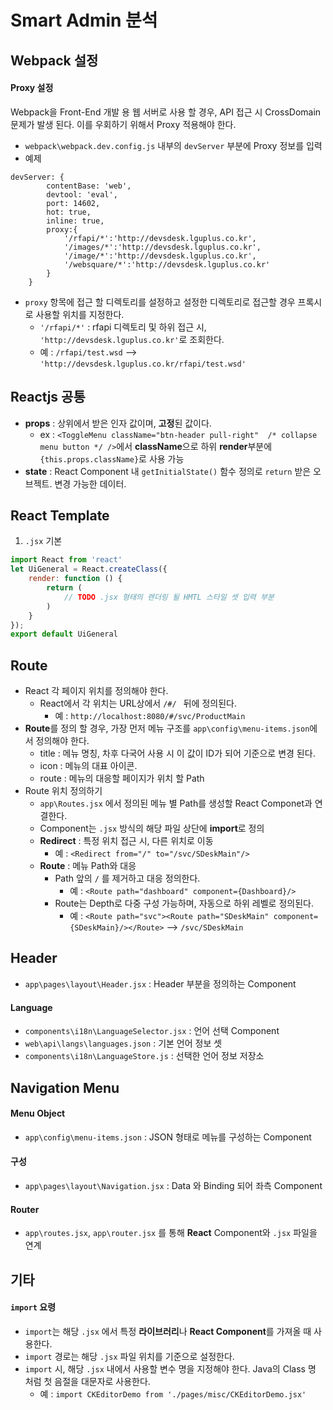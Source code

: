 Smart Admin 분석
====
Webpack 설정
-----
#### Proxy 설정
Webpack을 Front-End 개발 용 웹 서버로 사용 할 경우, API 접근 시 CrossDomain 문제가 발생 된다. 이를 우회하기 위해서 Proxy 적용해야 한다.
* `webpack\webpack.dev.config.js` 내부의 `devServer` 부분에 Proxy 정보를 입력
* 예제

```
devServer: {
        contentBase: 'web',
        devtool: 'eval',
        port: 14602,
        hot: true,
        inline: true,
        proxy:{
        	'/rfapi/*':'http://devsdesk.lguplus.co.kr',
            '/images/*':'http://devsdesk.lguplus.co.kr',
            '/image/*':'http://devsdesk.lguplus.co.kr',
            '/websquare/*':'http://devsdesk.lguplus.co.kr'
        }
    }
```

* `proxy` 항목에 접근 할 디렉토리를 설정하고 설정한 디렉토리로 접근할 경우 프록시로 사용할 위치를 지정한다.
	* `'/rfapi/*'` : rfapi 디렉토리 및 하위 접근 시, `'http://devsdesk.lguplus.co.kr'`로 조회한다.
	* 예 : `/rfapi/test.wsd` --> `'http://devsdesk.lguplus.co.kr/rfapi/test.wsd'`

**Reactjs** 공통
-----
* **props** : 상위에서 받은 인자 값이며, **고정**된 값이다.
	* ex : `<ToggleMenu className="btn-header pull-right"  /* collapse menu button */ />`에서 **className**으로 하위 **render**부분에 `{this.props.className}`로 사용 가능
* **state**	: React Component 내 `getInitialState()` 함수 정의로 `return` 받은 오브젝트. 변경 가능한 데이터.

React Template
-----
1. `.jsx` 기본
```javascript
import React from 'react'
let UiGeneral = React.createClass({
    render: function () {
        return (
			// TODO .jsx 형태의 렌더링 될 HMTL 스타일 셋 입력 부분
		)
    }
});
export default UiGeneral
```

Route
-----
* React 각 페이지 위치를 정의해야 한다.
	* React에서 각 위치는 URL상에서 `/#/ ` 뒤에 정의된다.
		* 예 : `http://localhost:8080/#/svc/ProductMain`
* **Route**를 정의 할 경우, 가장 먼저 메뉴 구조를 `app\config\menu-items.json`에서 정의해야 한다.
	* title : 메뉴 명칭, 차후 다국어 사용 시 이 값이 ID가 되어 기준으로 변경 된다.
	* icon : 메뉴의 대표 아이콘.
	* route : 메뉴의 대응할 페이지가 위치 할 Path
* Route 위치 정의하기
	* `app\Routes.jsx` 에서 정의된 메뉴 별 Path를 생성할 React Componet과 연결한다.
	* Component는 `.jsx` 방식의 해당 파일 상단에 **import**로 정의
	* **Redirect** : 특정 위치 접근 시, 다른 위치로 이동
		* 예 : `<Redirect from="/" to="/svc/SDeskMain"/>`
	* **Route** : 메뉴  Path와 대응
		* Path 앞의 `/` 를 제거하고 대응 정의한다.
			* 예 : `<Route path="dashboard" component={Dashboard}/>`
		* Route는 Depth로 다중 구성 가능하며, 자동으로 하위 레벨로 정의된다.
			* 예 : `<Route path="svc"><Route path="SDeskMain" component={SDeskMain}/></Route>` --> `/svc/SDeskMain`

Header
-----
* `app\pages\layout\Header.jsx` : Header 부분을 정의하는 Component

#### Language
* `components\i18n\LanguageSelector.jsx` : 언어 선택 Component
* `web\api\langs\languages.json` : 기본 언어 정보 셋
* `components\i18n\LanguageStore.js` : 선택한 언어 정보 저장소

Navigation Menu
-----
#### Menu Object
* `app\config\menu-items.json` : JSON 형태로 메뉴를 구성하는 Component

#### 구성
* `app\pages\layout\Navigation.jsx` : Data 와 Binding 되어 좌측 Component

#### Router
* `app\routes.jsx`, `app\router.jsx` 를 통해 **React** Component와 `.jsx` 파일을 연계

기타
-----
#### `import` 요령
* `import`는 해당 `.jsx` 에서 특정 **라이브러리**나 **React Component**를 가져올 때 사용한다.
* `import` 경로는 해당 `.jsx` 파일 위치를 기준으로 설정한다.
* `import` 시, 해당 `.jsx` 내에서 사용할 변수 명을 지정해야 한다. Java의 Class 명 처럼 첫 음절을 대문자로 사용한다.
	* 예 : `import CKEditorDemo from './pages/misc/CKEditorDemo.jsx'`